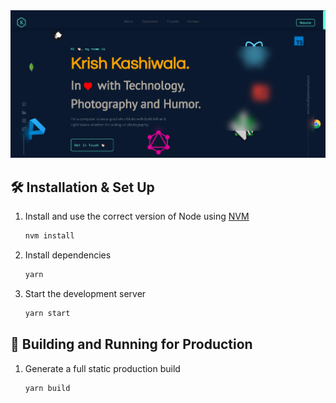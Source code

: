 
<a href = "https://krishkashiwala.netlify.app/">
<img src="https://raw.githubusercontent.com/KrishKashiwala/personal-web/main/demo.png"/>
</a>



## 🛠 Installation & Set Up


1. Install and use the correct version of Node using [NVM](https://github.com/nvm-sh/nvm)

   ```sh
   nvm install
   ```

2. Install dependencies

   ```sh
   yarn
   ```

3. Start the development server

   ```sh
   yarn start
   ```

## 🚀 Building and Running for Production

1. Generate a full static production build

   ```sh
   yarn build
   ```
